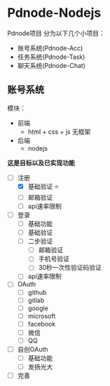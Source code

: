 # Pdnode-Nodejs
Pdnode项目
分为以下几个小项目：
- 账号系统(Pdnode-Acc)
- 任务系统(Pdnode-Task)
- 聊天系统(Pdnode-Chat)

## 账号系统
模块：
- 前端
  - html + css + js 无框架
- 后端
  - nodejs
 

**这是目标以及已实现功能**
- [ ] 注册
  - [x] 基础验证 ⭐
  - [ ] 邮箱验证
  - [ ] api速率限制
- [ ] 登录
  - [ ] 基础功能
  - [ ] 基础验证
  - [ ] 二步验证
    - [ ] 邮箱验证
    - [ ] 手机号验证
    - [ ] 30秒一次性验证码验证
  - [ ] api速率限制
- [ ] OAuth
  - [ ] github
  - [ ] gitlab
  - [ ] google
  - [ ] microsoft
  - [ ] facebook
  - [ ] 微信
  - [ ] QQ
- [ ] 自创OAuth
  - [ ] 基础功能
  - [ ] 发扬光大
- [ ] 完善
